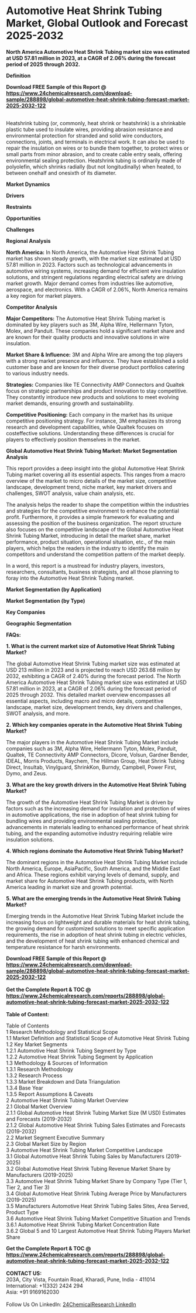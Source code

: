 <h1>Automotive Heat Shrink Tubing Market, Global Outlook and Forecast 2025-2032</h1><p>
<strong>North America Automotive Heat Shrink Tubing market size was estimated at USD 57.81 million in 2023, at a CAGR of 2.06% during the forecast period of 2025 through 2032.</strong></p><p>
<strong>Definition</strong></p><p>
</p><div><b>Download FREE Sample of this Report @ 
            <a href="https://www.24chemicalresearch.com/download-sample/288898/global-automotive-heat-shrink-tubing-forecast-market-2025-2032-122">
            https://www.24chemicalresearch.com/download-sample/288898/global-automotive-heat-shrink-tubing-forecast-market-2025-2032-122</a></b></div><br><p>Heatshrink tubing (or, commonly, heat shrink or heatshrink) is a shrinkable plastic tube used to insulate wires, providing abrasion resistance and environmental protection for stranded and solid wire conductors, connections, joints, and terminals in electrical work. It can also be used to repair the insulation on wires or to bundle them together, to protect wires or small parts from minor abrasion, and to create cable entry seals, offering environmental sealing protection. Heatshrink tubing is ordinarily made of polyolefin, which shrinks radially (but not longitudinally) when heated, to between onehalf and onesixth of its diameter.</p><p>
<strong>Market Dynamics</strong></p><p>
<strong>Drivers</strong></p><p>
</p><p>
<strong>Restraints</strong></p><p>
</p><p>
<strong>Opportunities</strong></p><p>
</p><p>
<strong>Challenges</strong></p><p>
</p><p>
<strong>Regional Analysis</strong></p><p>
</p><p><strong>North America:</strong> In North America, the Automotive Heat Shrink Tubing market has shown steady growth, with the market size estimated at USD 57.81 million in 2023. Factors such as technological advancements in automotive wiring systems, increasing demand for efficient wire insulation solutions, and stringent regulations regarding electrical safety are driving market growth. Major demand comes from industries like automotive, aerospace, and electronics. With a CAGR of 2.06%, North America remains a key region for market players.</p><p>
<strong>Competitor Analysis</strong></p><p>
</p><p><strong>Major Competitors:</strong> The Automotive Heat Shrink Tubing market is dominated by key players such as 3M, Alpha Wire, Hellermann Tyton, Molex, and Panduit. These companies hold a significant market share and are known for their quality products and innovative solutions in wire insulation.</p><p>
</p><p><strong>Market Share &amp; Influence:</strong> 3M and Alpha Wire are among the top players with a strong market presence and influence. They have established a solid customer base and are known for their diverse product portfolios catering to various industry needs.</p><p>
</p><p><strong>Strategies:</strong> Companies like TE Connectivity AMP Connectors and Qualtek focus on strategic partnerships and product innovation to stay competitive. They constantly introduce new products and solutions to meet evolving market demands, ensuring growth and sustainability.</p><p>
</p><p><strong>Competitive Positioning:</strong> Each company in the market has its unique competitive positioning strategy. For instance, 3M emphasizes its strong research and development capabilities, while Qualtek focuses on costeffective solutions. Understanding these differences is crucial for players to effectively position themselves in the market.</p><p>
<strong>Global Automotive Heat Shrink Tubing Market: Market Segmentation Analysis</strong></p><p>
</p><p>This report provides a deep insight into the global Automotive Heat Shrink Tubing market covering all its essential aspects. This ranges from a macro overview of the market to micro details of the market size, competitive landscape, development trend, niche market, key market drivers and challenges, SWOT analysis, value chain analysis, etc.</p><p>
</p><p>The analysis helps the reader to shape the competition within the industries and strategies for the competitive environment to enhance the potential profit. Furthermore, it provides a simple framework for evaluating and assessing the position of the business organization. The report structure also focuses on the competitive landscape of the Global Automotive Heat Shrink Tubing Market, introducing in detail the market share, market performance, product situation, operational situation, etc., of the main players, which helps the readers in the industry to identify the main competitors and understand the competition pattern of the market deeply.</p><p>
</p><p>In a word, this report is a mustread for industry players, investors, researchers, consultants, business strategists, and all those planning to foray into the Automotive Heat Shrink Tubing market.</p><p>
<strong>Market Segmentation (by Application)</strong></p><p>
</p><p>
<strong>Market Segmentation (by Type)</strong></p><p>
</p><p>
<strong>Key Companies</strong></p><p>
</p><p>
<strong>Geographic Segmentation</strong></p><p>
</p><p>
<strong>FAQs:</strong></p><p>
<strong>1. What is the current market size of Automotive Heat Shrink Tubing Market?</strong></p><p>
</p><p>The global Automotive Heat Shrink Tubing market size was estimated at USD 213 million in 2023 and is projected to reach USD 263.68 million by 2032, exhibiting a CAGR of 2.40% during the forecast period. The North America Automotive Heat Shrink Tubing market size was estimated at USD 57.81 million in 2023, at a CAGR of 2.06% during the forecast period of 2025 through 2032. This detailed market overview encompasses all essential aspects, including macro and micro details, competitive landscape, market size, development trends, key drivers and challenges, SWOT analysis, and more.</p><p>
<strong>2. Which key companies operate in the Automotive Heat Shrink Tubing Market?</strong></p><p>
</p><p>The major players in the Automotive Heat Shrink Tubing Market include companies such as 3M, Alpha Wire, Hellermann Tyton, Molex, Panduit, Qualtek, TE Connectivity AMP Connectors, Dicore, Volsun, Gardner Bender, IDEAL, Morris Products, Raychem, The Hillman Group, Heat Shrink Tubing Direct, Insultab, Vinylguard, ShrinkKon, Burndy, Campbell, Power First, Dymo, and Zeus.</p><p>
<strong>3. What are the key growth drivers in the Automotive Heat Shrink Tubing Market?</strong></p><p>
</p><p>The growth of the Automotive Heat Shrink Tubing Market is driven by factors such as the increasing demand for insulation and protection of wires in automotive applications, the rise in adoption of heat shrink tubing for bundling wires and providing environmental sealing protection, advancements in materials leading to enhanced performance of heat shrink tubing, and the expanding automotive industry requiring reliable wire insulation solutions.</p><p>
<strong>4. Which regions dominate the Automotive Heat Shrink Tubing Market?</strong></p><p>
</p><p>The dominant regions in the Automotive Heat Shrink Tubing Market include North America, Europe, AsiaPacific, South America, and the Middle East and Africa. These regions exhibit varying levels of demand, supply, and market share for Automotive Heat Shrink Tubing products, with North America leading in market size and growth potential.</p><p>
<strong>5. What are the emerging trends in the Automotive Heat Shrink Tubing Market?</strong></p><p>
</p><p>Emerging trends in the Automotive Heat Shrink Tubing Market include the increasing focus on lightweight and durable materials for heat shrink tubing, the growing demand for customized solutions to meet specific application requirements, the rise in adoption of heat shrink tubing in electric vehicles, and the development of heat shrink tubing with enhanced chemical and temperature resistance for harsh environments.</p><div><b>Download FREE Sample of this Report @ 
            <a href="https://www.24chemicalresearch.com/download-sample/288898/global-automotive-heat-shrink-tubing-forecast-market-2025-2032-122">
            https://www.24chemicalresearch.com/download-sample/288898/global-automotive-heat-shrink-tubing-forecast-market-2025-2032-122</a></b></div><br><div><b>Get the Complete Report & TOC @ 
            <a href="https://www.24chemicalresearch.com/reports/288898/global-automotive-heat-shrink-tubing-forecast-market-2025-2032-122">
            https://www.24chemicalresearch.com/reports/288898/global-automotive-heat-shrink-tubing-forecast-market-2025-2032-122</a></b></div><br>
            <b>Table of Content:</b><p>Table of Contents<br />
1 Research Methodology and Statistical Scope<br />
1.1 Market Definition and Statistical Scope of Automotive Heat Shrink Tubing<br />
1.2 Key Market Segments<br />
1.2.1 Automotive Heat Shrink Tubing Segment by Type<br />
1.2.2 Automotive Heat Shrink Tubing Segment by Application<br />
1.3 Methodology & Sources of Information<br />
1.3.1 Research Methodology<br />
1.3.2 Research Process<br />
1.3.3 Market Breakdown and Data Triangulation<br />
1.3.4 Base Year<br />
1.3.5 Report Assumptions & Caveats<br />
2 Automotive Heat Shrink Tubing Market Overview<br />
2.1 Global Market Overview<br />
2.1.1 Global Automotive Heat Shrink Tubing Market Size (M USD) Estimates and Forecasts (2019-2032)<br />
2.1.2 Global Automotive Heat Shrink Tubing Sales Estimates and Forecasts (2019-2032)<br />
2.2 Market Segment Executive Summary<br />
2.3 Global Market Size by Region<br />
3 Automotive Heat Shrink Tubing Market Competitive Landscape<br />
3.1 Global Automotive Heat Shrink Tubing Sales by Manufacturers (2019-2025)<br />
3.2 Global Automotive Heat Shrink Tubing Revenue Market Share by Manufacturers (2019-2025)<br />
3.3 Automotive Heat Shrink Tubing Market Share by Company Type (Tier 1, Tier 2, and Tier 3)<br />
3.4 Global Automotive Heat Shrink Tubing Average Price by Manufacturers (2019-2025)<br />
3.5 Manufacturers Automotive Heat Shrink Tubing Sales Sites, Area Served, Product Type<br />
3.6 Automotive Heat Shrink Tubing Market Competitive Situation and Trends<br />
3.6.1 Automotive Heat Shrink Tubing Market Concentration Rate<br />
3.6.2 Global 5 and 10 Largest Automotive Heat Shrink Tubing Players Market Share </p><div><b>Get the Complete Report & TOC @ 
            <a href="https://www.24chemicalresearch.com/reports/288898/global-automotive-heat-shrink-tubing-forecast-market-2025-2032-122">
            https://www.24chemicalresearch.com/reports/288898/global-automotive-heat-shrink-tubing-forecast-market-2025-2032-122</a></b></div><br><b>CONTACT US:</b><br>
            203A, City Vista, Fountain Road, Kharadi, Pune, India - 411014<br>
            International: +1(332) 2424 294<br>
            Asia: +91 9169162030 <br><br>
            Follow Us On LinkedIn: <a href="https://www.linkedin.com/company/24chemicalresearch/">24ChemicalResearch LinkedIn</a>